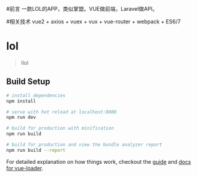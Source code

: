 #前言
一款LOL的APP，类似掌盟。VUE做前端，Laravel做API。

#相关技术
vue2 + axios + vuex + vux + vue-router + webpack + ES6/7

# lol

> llol

## Build Setup

``` bash
# install dependencies
npm install

# serve with hot reload at localhost:8080
npm run dev

# build for production with minification
npm run build

# build for production and view the bundle analyzer report
npm run build --report
```

For detailed explanation on how things work, checkout the [guide](http://vuejs-templates.github.io/webpack/) and [docs for vue-loader](http://vuejs.github.io/vue-loader).
